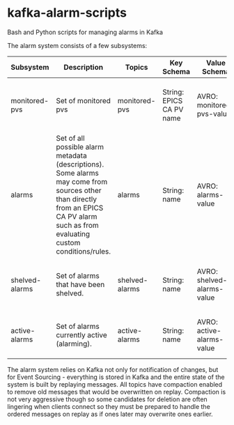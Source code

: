 # kafka-alarm-scripts
Bash and Python scripts for managing alarms in Kafka

The alarm system consists of a few subsystems:

| Subsystem | Description | Topics | Key Schema | Value Schema | Scripts |
|----------|---------------|----------|-----------|-----------|----------|
| monitored-pvs | Set of monitored pvs | monitored-pvs |  String: EPICS CA PV name | AVRO: monitored-pvs-value | set-monitored.py, unset-monitored.py, list-monitored.py |
| alarms | Set of all possible alarm metadata (descriptions).  Some alarms may come from sources other than directly from an EPICS CA PV alarm such as from evaluating custom conditions/rules. | alarms | String: name | AVRO: alarms-value | set-alarm.py, unset-alarm.py, list-alarms.py |
| shelved-alarms | Set of alarms that have been shelved. | shelved-alarms | String: name | AVRO: shelved-alarms-value | set-shelved.py, unset-shelved.py, list-shelved.py |
| active-alarms | Set of alarms currently active (alarming). | active-alarms | String: name | AVRO: active-alarms-value | set-active.py, unset-active.py, list-active.py |

The alarm system relies on Kafka not only for notification of changes, but for Event Sourcing - everything is stored in Kafka and the entire state of
the system is built by replaying messages.   All topics have compaction enabled to remove old messages that would be overwritten on replay.  Compaction is not very aggressive though so some candidates for deletion are often lingering when clients connect so they must be prepared to handle the ordered messages on replay as if ones later may overwrite ones earlier.
